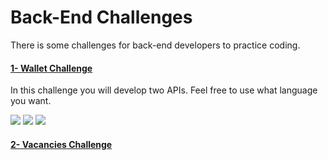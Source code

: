 # Back-End Challenges 
There is some challenges for back-end developers to practice coding.

#### [1- Wallet Challenge](wallet-challenge/Readme.md)
In this challenge you will develop two APIs. Feel free to use what language you want.
<p>
  <img src="https://img.shields.io/badge/-MySql-2c3e50?style=flat&logo=Mysql&labelColor=34495e"/>
  <img src="https://img.shields.io/badge/-Git-2c3e50?style=flat&logo=Git&labelColor=34495e"/>
  <img src="https://img.shields.io/badge/-Docker-2c3e50?style=flat&logo=Docker&labelColor=34495e"/>
</p>

#### [2- Vacancies Challenge](vacancies-challenge/Readme.md)
